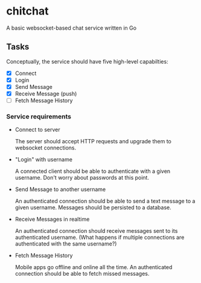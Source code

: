 # chitchat

A basic websocket-based chat service written in Go

## Tasks

Conceptually, the service should have five high-level capabilties:

 - [x] Connect
 - [x] Login
 - [x] Send Message
 - [x] Receive Message (push)
 - [ ] Fetch Message History

### Service requirements

- Connect to server

    The server should accept HTTP requests and upgrade them to websocket connections.

- "Login" with username

    A connected client should be able to authenticate with a given username.
    Don't worry about passwords at this point.

- Send Message to another username

    An authenticated connection should be able to send a text message to a given username.
    Messages should be persisted to a database.

- Receive Messages in realtime

    An authenticated connection should receive messages sent to its authenticated username.
    (What happens if multiple connections are authenticated with the same username?)

- Fetch Message History

    Mobile apps go offline and online all the time.
    An authenticated connection should be able to fetch missed messages.
